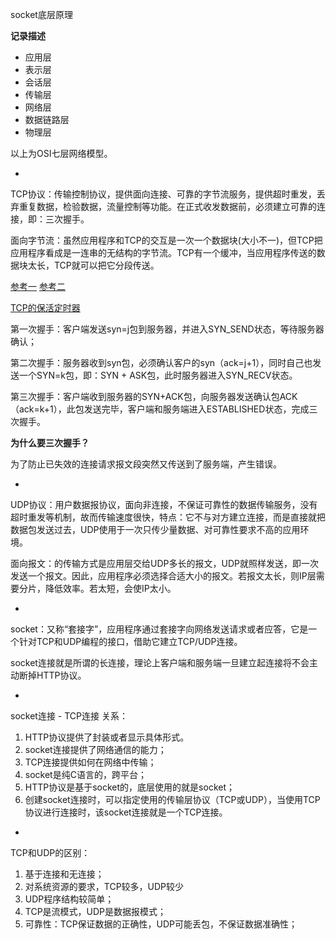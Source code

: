 socket底层原理

**记录描述**

- 应用层
- 表示层
- 会话层
- 传输层
- 网络层
- 数据链路层
- 物理层

以上为OSI七层网络模型。

-

TCP协议：传输控制协议，提供面向连接、可靠的字节流服务，提供超时重发，丢弃重复数据，检验数据，流量控制等功能。在正式收发数据前，必须建立可靠的连接，即：三次握手。

面向字节流：虽然应用程序和TCP的交互是一次一个数据块(大小不一)，但TCP把应用程序看成是一连串的无结构的字节流。TCP有一个缓冲，当应用程序传送的数据块太长，TCP就可以把它分段传送。

[参考一](https://zhuanlan.zhihu.com/p/61987654)
[参考二](https://zhuanlan.zhihu.com/p/72587882)

[TCP的保活定时器](https://link.zhihu.com/?target=http%3A//docs.52im.net/extend/docs/book/tcpip/vol1/23/)

第一次握手：客户端发送syn=j包到服务器，并进入SYN_SEND状态，等待服务器确认；

第二次握手：服务器收到syn包，必须确认客户的syn（ack=j+1），同时自己也发送一个SYN=k包，即：SYN + ASK包，此时服务器进入SYN_RECV状态。

第三次握手：客户端收到服务器的SYN+ACK包，向服务器发送确认包ACK（ack=k+1），此包发送完毕，客户端和服务端进入ESTABLISHED状态，完成三次握手。

**为什么要三次握手？**

为了防止已失效的连接请求报文段突然又传送到了服务端，产生错误。



-

UDP协议：用户数据报协议，面向非连接，不保证可靠性的数据传输服务，没有超时重发等机制，故而传输速度很快，特点：它不与对方建立连接，而是直接就把数据包发送过去，UDP使用于一次只传少量数据、对可靠性要求不高的应用环境。

面向报文：的传输方式是应用层交给UDP多长的报文，UDP就照样发送，即一次发送一个报文。因此，应用程序必须选择合适大小的报文。若报文太长，则IP层需要分片，降低效率。若太短，会使IP太小。

-

socket：又称“套接字”，应用程序通过套接字向网络发送请求或者应答，它是一个针对TCP和UDP编程的接口，借助它建立TCP/UDP连接。

socket连接就是所谓的长连接，理论上客户端和服务端一旦建立起连接将不会主动断掉HTTP协议。

-

socket连接 - TCP连接 关系：

1. HTTP协议提供了封装或者显示具体形式。
2. socket连接提供了网络通信的能力；
3. TCP连接提供如何在网络中传输；
4. socket是纯C语言的，跨平台；
5. HTTP协议是基于socket的，底层使用的就是socket；
6. 创建socket连接时，可以指定使用的传输层协议（TCP或UDP），当使用TCP协议进行连接时，该socket连接就是一个TCP连接。


-

TCP和UDP的区别：

1. 基于连接和无连接；
2. 对系统资源的要求，TCP较多，UDP较少
3. UDP程序结构较简单；
4. TCP是流模式，UDP是数据报模式；
5. 可靠性：TCP保证数据的正确性，UDP可能丢包，不保证数据准确性；

